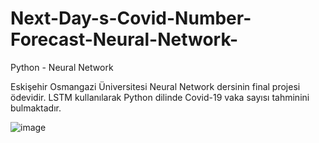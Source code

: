 # Next-Day-s-Covid-Number-Forecast-Neural-Network-
Python - Neural Network

Eskişehir Osmangazi Üniversitesi Neural Network dersinin final projesi ödevidir. LSTM kullanılarak Python dilinde Covid-19 vaka sayısı tahminini bulmaktadır.

![image](https://user-images.githubusercontent.com/56068905/174007420-d099a73c-3d4b-4fb8-ae4d-b6c48a96419c.png)
